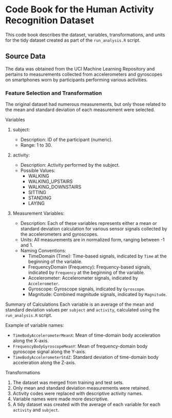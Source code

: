 # Code Book for the Human Activity Recognition Dataset

This code book describes the dataset, variables, transformations, and units for the tidy dataset created as part of the `run_analysis.R` script.

## Source Data
The data was obtained from the UCI Machine Learning Repository and pertains to measurements collected from accelerometers and gyroscopes on smartphones worn by participants performing various activities.

### Feature Selection and Transformation
The original dataset had numerous measurements, but only those related to the mean and standard deviation of each measurement were selected.

Variables

1. subject: 
   - Description: ID of the participant (numeric).
   - Range: 1 to 30.

2. activity: 
   - Description: Activity performed by the subject.
   - Possible Values: 
     - WALKING
     - WALKING_UPSTAIRS
     - WALKING_DOWNSTAIRS
     - SITTING
     - STANDING
     - LAYING

3. Measurement Variables: 
   - Description: Each of these variables represents either a mean or standard deviation calculation for various sensor signals collected by the accelerometers and gyroscopes.
   - Units: All measurements are in normalized form, ranging between -1 and 1.
   - Naming Conventions:
     - TimeDomain (Time): Time-based signals, indicated by `Time` at the beginning of the variable.
     - FrequencyDomain (Frequency): Frequency-based signals, indicated by `Frequency` at the beginning of the variable.
     - Accelerometer: Accelerometer signals, indicated by `Accelerometer`.
     - Gyroscope: Gyroscope signals, indicated by `Gyroscope`.
     - Magnitude: Combined magnitude signals, indicated by `Magnitude`.

Summary of Calculations
Each variable is an average of the mean and standard deviation values per `subject` and `activity`, calculated using the `run_analysis.R` script.

Example of variable names:
   - `TimeBodyAccelerometerMeanX`: Mean of time-domain body acceleration along the X-axis.
   - `FrequencyBodyGyroscopeMeanY`: Mean of frequency-domain body gyroscope signal along the Y-axis.
   - `TimeBodyAccelerometerStdZ`: Standard deviation of time-domain body acceleration along the Z-axis.

Transformations
1. The dataset was merged from training and test sets.
2. Only mean and standard deviation measurements were retained.
3. Activity codes were replaced with descriptive activity names.
4. Variable names were made more descriptive.
5. A tidy dataset was created with the average of each variable for each `activity` and `subject`.
